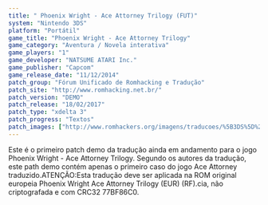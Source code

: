 ```yaml
---
title: " Phoenix Wright - Ace Attorney Trilogy (FUT)"
system: "Nintendo 3DS"
platform: "Portátil"
game_title: "Phoenix Wright - Ace Attorney Trilogy"
game_category: "Aventura / Novela interativa"
game_players: "1"
game_developer: "NATSUME ATARI Inc."
game_publisher: "Capcom"
game_release_date: "11/12/2014"
patch_group: "Fórum Unificado de Romhacking e Tradução"
patch_site: "http://www.romhacking.net.br/"
patch_version: "DEMO"
patch_release: "18/02/2017"
patch_type: "xdelta 3"
patch_progress: "Textos"
patch_images: ["http://www.romhackers.org/imagens/traducoes/%5B3DS%5D%20Phoenix%20Wright%20-%20Ace%20Attorney%20Trilogy%20-%20FUT%20-%201.jpg","http://www.romhackers.org/imagens/traducoes/%5B3DS%5D%20Phoenix%20Wright%20-%20Ace%20Attorney%20Trilogy%20-%20FUT%20-%202.jpg","http://www.romhackers.org/imagens/traducoes/%5B3DS%5D%20Phoenix%20Wright%20-%20Ace%20Attorney%20Trilogy%20-%20FUT%20-%203.jpg"]
---
```

Este é o primeiro patch demo da tradução ainda em andamento para o jogo Phoenix Wright - Ace Attorney Trilogy. Segundo os autores da tradução, este path demo contém apenas o primeiro caso do jogo Ace Attorney traduzido.ATENÇÃO:Esta tradução deve ser aplicada na ROM original europeia Phoenix Wright Ace Attorney Trilogy (EUR) (RF).cia, não criptografada e com CRC32 77BF86C0.